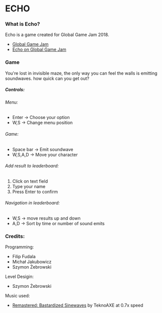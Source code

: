 # ECHO

### What is Echo?
Echo is a game created for Global Game Jam 2018.
* [Global Game Jam](https://globalgamejam.org "Global Game Jam Home Site")
* [Echo on Global Game Jam](https://globalgamejam.org/2018/games/echo-0 "Global Game Jam Home Site")

### Game
You're lost in invisible maze, the only way you can feel the walls is emitting soundwaves. how quick can you get out?

##### Controls:
###### Menu:
* Enter -> Choose your option
* W,S -> Change menu position
###### Game:
* Space bar -> Emit soundwave
* W,S,A,D -> Move your character
###### Add result to leaderboard:
1. Click on text field
2. Type your name
3. Press Enter to confirm
###### Navigation in leaderboard:
* W,S -> move results up and down
* A,D -> Sort by time or number of sound emits

### Credits:
Programming:
* Filip Fudala
* Michał Jakubowicz
* Szymon Żebrowski

Level Desigin:
* Szymon Żebrowski

Music used:
* [Remastered: Bastardized Sinewaves](https://www.youtube.com/watch?v=k8trZ15c-sY "Youtube link") by TeknoAXE at 0.7x speed


